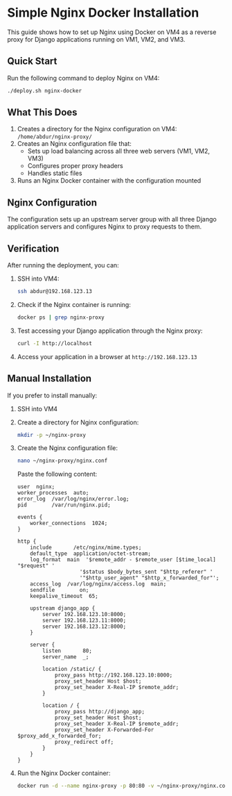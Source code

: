 # Simple Nginx Docker Installation

This guide shows how to set up Nginx using Docker on VM4 as a reverse proxy for Django applications running on VM1, VM2, and VM3.

## Quick Start

Run the following command to deploy Nginx on VM4:

```bash
./deploy.sh nginx-docker
```

## What This Does

1. Creates a directory for the Nginx configuration on VM4: `/home/abdur/nginx-proxy/`
2. Creates an Nginx configuration file that:
   - Sets up load balancing across all three web servers (VM1, VM2, VM3)
   - Configures proper proxy headers
   - Handles static files
3. Runs an Nginx Docker container with the configuration mounted

## Nginx Configuration

The configuration sets up an upstream server group with all three Django application servers and configures Nginx to proxy requests to them.

## Verification

After running the deployment, you can:

1. SSH into VM4:
   ```bash
   ssh abdur@192.168.123.13
   ```

2. Check if the Nginx container is running:
   ```bash
   docker ps | grep nginx-proxy
   ```

3. Test accessing your Django application through the Nginx proxy:
   ```bash
   curl -I http://localhost
   ```

4. Access your application in a browser at `http://192.168.123.13`

## Manual Installation

If you prefer to install manually:

1. SSH into VM4
2. Create a directory for Nginx configuration:
   ```bash
   mkdir -p ~/nginx-proxy
   ```

3. Create the Nginx configuration file:
   ```bash
   nano ~/nginx-proxy/nginx.conf
   ```

   Paste the following content:
   ```
   user  nginx;
   worker_processes  auto;
   error_log  /var/log/nginx/error.log;
   pid        /var/run/nginx.pid;

   events {
       worker_connections  1024;
   }

   http {
       include       /etc/nginx/mime.types;
       default_type  application/octet-stream;
       log_format  main  '$remote_addr - $remote_user [$time_local] "$request" '
                       '$status $body_bytes_sent "$http_referer" '
                       '"$http_user_agent" "$http_x_forwarded_for"';
       access_log  /var/log/nginx/access.log  main;
       sendfile        on;
       keepalive_timeout  65;

       upstream django_app {
           server 192.168.123.10:8000;
           server 192.168.123.11:8000;
           server 192.168.123.12:8000;
       }

       server {
           listen       80;
           server_name  _;

           location /static/ {
               proxy_pass http://192.168.123.10:8000;
               proxy_set_header Host $host;
               proxy_set_header X-Real-IP $remote_addr;
           }

           location / {
               proxy_pass http://django_app;
               proxy_set_header Host $host;
               proxy_set_header X-Real-IP $remote_addr;
               proxy_set_header X-Forwarded-For $proxy_add_x_forwarded_for;
               proxy_redirect off;
           }
       }
   }
   ```

4. Run the Nginx Docker container:
   ```bash
   docker run -d --name nginx-proxy -p 80:80 -v ~/nginx-proxy/nginx.conf:/etc/nginx/nginx.conf:ro --restart=always nginx:latest
   ``` 